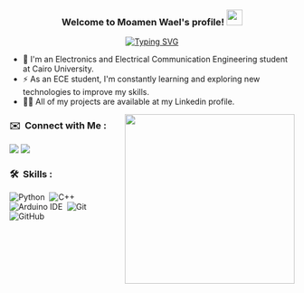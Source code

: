 <h3 align="center">
  Welcome to Moamen Wael's profile!
  <img src="https://media.giphy.com/media/hvRJCLFzcasrR4ia7z/giphy.gif" width="28">
</h3>

<!-- Typing SVG by DenverCoder1 - https://github.com/DenverCoder1/readme-typing-svg -->
<p align="center">
  <a href="https://git.io/typing-svg"><img src="https://readme-typing-svg.demolab.com?font=Fira+Code&size=22&pause=1000&color=003140&center=true&vCenter=true&width=440&height=45&separator=%3C&lines=while+(!(succeed+%3D+try()));" alt="Typing SVG" /></a>
</p> 

- 🏢 I'm an Electronics and Electrical Communication Engineering student at Cairo University.
- ⚡ As an ECE student, I'm constantly learning and exploring new technologies to improve my skills.
- 👨‍💻 All of my projects are available at my Linkedin profile.

<img width="300" align="right" src="https://media.giphy.com/media/v1.Y2lkPTc5MGI3NjExMm5semNvamVlejY1c3N3eWYzbjJjNXM3OHVyNTNrNXFsN3Yzd3FxNiZlcD12MV9pbnRlcm5hbF9naWZfYnlfaWQmY3Q9Zw/qgQUggAC3Pfv687qPC/giphy.gif">


### ✉️ &nbsp;Connect with Me :
<a href="https://www.linkedin.com/in/mo2menwael/" target="_blank"><img src="https://img.shields.io/badge/LinkedIn-0077B5?style=for-the-badge&logo=linkedin&logoColor=white"/></a>
<a href="https://t.me/Mo2menWael" target="_blank"><img src="https://img.shields.io/badge/-telegram-0077B5?style=for-the-badge&logo=Telegram&logoColor=white"/></a>
### 🛠 &nbsp;Skills :
![Python](https://img.shields.io/badge/-Python%20-05122A?style=flat&logo=python)&nbsp;
![C++](https://img.shields.io/badge/-C++-05122A?style=flat&logo=cplusplus)&nbsp;
![Arduino IDE](https://img.shields.io/badge/-Arduino%20IDE%20-05122A?style=flat&logo=arduino)&nbsp;
![Git](https://img.shields.io/badge/-Git-05122A?style=flat&logo=git)&nbsp;
![GitHub](https://img.shields.io/badge/-GitHub-05122A?style=flat&logo=github)&nbsp;
